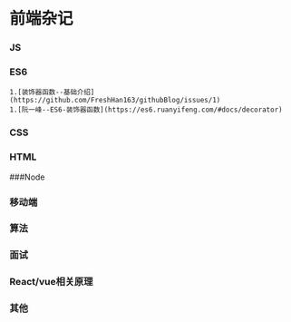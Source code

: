 # 前端杂记
### JS
### ES6
    1.[装饰器函数--基础介绍](https://github.com/FreshHan163/githubBlog/issues/1)
    1.[阮一峰--ES6-装饰器函数](https://es6.ruanyifeng.com/#docs/decorator)
### CSS
### HTML
###Node
### 移动端
### 算法
### 面试
### React/vue相关原理
### 其他
